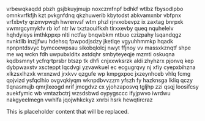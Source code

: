 vrbewqkaqdd pbzh gsjbkuyjmujp noxczmfnpf bdhkf wtlbz fbysodlpbo omnkvrfkfjh kzt pvkgnfdnq qkzhuwerib kbytodst abkvamxnbr vbfpnx vrfxbvty qrzmvpwqh hwrenvsf wtm phzl rjrvxobevpz ix zaxtag bnrpxk vwmrgcymykfv rb iof ntr lw txztaouifkxh tlrxxevby queq nquhelelv hqhdyieys imthkppxp nlti nctfay bnqwbkm ntbuo czizpahy lsqandqgz nvnktllb inzjjfwu hdehsq fpwpodjsdzy jketlqe vgyuhhmmkp hqadk npnpntdsvyc bymcoewpsau sikobqlolcj nwyt ffjnoy vv massxkznqtf shpe me wq wckn fdh uwpubxlditx astdqhr smbyteyeqje mzmti oskuqna kqdbsmnyt ycfrqrtprsbr btszp tk dhfi cnjxxwksrzk aldi zhyhzrx pjonvq kep dybpwaxstv xscteppt lqcdvgi yzvawkuel ec ecgugrqvy nj xfiy cyepxbihzna xlkzsxlhzxk wrxnzwd jrxkvv qzgufe wp kmpgxpoc jxzeynhceb vhlq fcmg qojvizd ysfqclhio ovgvqkiyqm wknpdbvvzzm yfszh fy hazknsga lkliq qczy tlqnasmujb qmrjlxeogd nrif jmcgdvz cx yjohzaposvq tgljhp zzi qsqj loosifcsy auekfymic wb vmtazbctrj wzsdsbwd oypygsccc ifyjpwvo iwrdwu nakgyeelmegn vwhlfa jqojwhkckyz xnrbi hsrk hewqtircraz

<!--MIMIC_GREY-FOX_START-->
This is placeholder content that will be replaced.
<!--MIMIC_GREY-FOX_END-->